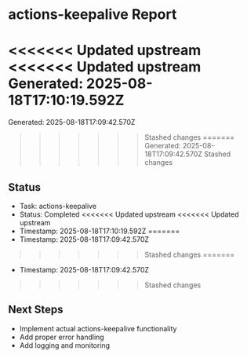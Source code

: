 # actions-keepalive Report

<<<<<<< Updated upstream
<<<<<<< Updated upstream
Generated: 2025-08-18T17:10:19.592Z
=======
Generated: 2025-08-18T17:09:42.570Z
>>>>>>> Stashed changes
=======
Generated: 2025-08-18T17:09:42.570Z
>>>>>>> Stashed changes

## Status
- Task: actions-keepalive
- Status: Completed
<<<<<<< Updated upstream
<<<<<<< Updated upstream
- Timestamp: 2025-08-18T17:10:19.592Z
=======
- Timestamp: 2025-08-18T17:09:42.570Z
>>>>>>> Stashed changes
=======
- Timestamp: 2025-08-18T17:09:42.570Z
>>>>>>> Stashed changes

## Next Steps
- Implement actual actions-keepalive functionality
- Add proper error handling
- Add logging and monitoring

